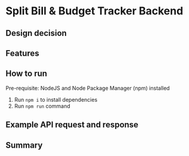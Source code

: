 # Split Bill & Budget Tracker Backend

## Design decision

## Features

## How to run
Pre-requisite: NodeJS and Node Package Manager (npm) installed
1. Run `npm i` to install dependencies
2. Run `npm run` command

## Example API request and response

## Summary
